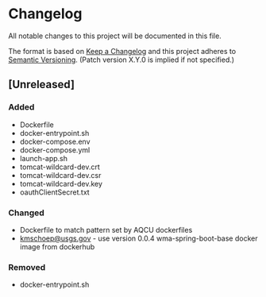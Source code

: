 # Changelog
All notable changes to this project will be documented in this file.

The format is based on [Keep a Changelog](http://keepachangelog.com/en/1.0.0/)
and this project adheres to [Semantic Versioning](http://semver.org/spec/v2.0.0.html). (Patch version X.Y.0 is implied if not specified.)

## [Unreleased]
### Added
- Dockerfile
- docker-entrypoint.sh
- docker-compose.env
- docker-compose.yml
- launch-app.sh
- tomcat-wildcard-dev.crt
- tomcat-wildcard-dev.csr
- tomcat-wildcard-dev.key
- oauthClientSecret.txt

### Changed
- Dockerfile to match pattern set by AQCU dockerfiles
- kmschoep@usgs.gov - use version 0.0.4 wma-spring-boot-base docker image from dockerhub

### Removed
- docker-entrypoint.sh
